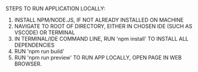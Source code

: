 
STEPS TO RUN APPLICATION LOCALLY:

1. INSTALL NPM/NODE.JS, IF NOT ALREADY INSTALLED ON MACHINE
2. NAVIGATE TO ROOT OF DIRECTORY, EITHER IN CHOSEN IDE (SUCH AS VSCODE) OR TERMINAL
3. IN TERMINAL/IDE COMMAND LINE, RUN 'npm install' TO INSTALL ALL DEPENDENCIES
4. RUN 'npm run build'
5. RUN 'npm run preview' TO RUN APP LOCALLY, OPEN PAGE IN WEB BROWSER.


